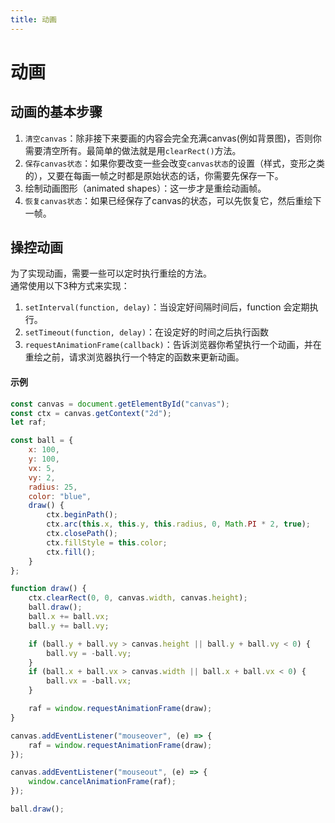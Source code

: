 ```yaml
---
title: 动画
---
```


# 动画

## 动画的基本步骤
1. `清空canvas`：除非接下来要画的内容会完全充满canvas(例如背景图)，否则你需要清空所有。最简单的做法就是用`clearRect()`方法。
2. `保存canvas状态`：如果你要改变一些会改变`canvas状态`的设置（样式，变形之类的），又要在每画一帧之时都是原始状态的话，你需要先保存一下。
3. 绘制动画图形（animated shapes）：这一步才是重绘动画帧。
4. `恢复canvas状态`：如果已经保存了canvas的状态，可以先恢复它，然后重绘下一帧。

## 操控动画
为了实现动画，需要一些可以定时执行重绘的方法。  
通常使用以下3种方式来实现：
1. `setInterval(function, delay)`：当设定好间隔时间后，function 会定期执行。
2. `setTimeout(function, delay)`：在设定好的时间之后执行函数
3. `requestAnimationFrame(callback)`：告诉浏览器你希望执行一个动画，并在重绘之前，请求浏览器执行一个特定的函数来更新动画。

#### 示例
```javascript
const canvas = document.getElementById("canvas");
const ctx = canvas.getContext("2d");
let raf;

const ball = {
    x: 100,
    y: 100,
    vx: 5,
    vy: 2,
    radius: 25,
    color: "blue",
    draw() {
        ctx.beginPath();
        ctx.arc(this.x, this.y, this.radius, 0, Math.PI * 2, true);
        ctx.closePath();
        ctx.fillStyle = this.color;
        ctx.fill();
    }
};

function draw() {
    ctx.clearRect(0, 0, canvas.width, canvas.height);
    ball.draw();
    ball.x += ball.vx;
    ball.y += ball.vy;

    if (ball.y + ball.vy > canvas.height || ball.y + ball.vy < 0) {
        ball.vy = -ball.vy;
    }
    if (ball.x + ball.vx > canvas.width || ball.x + ball.vx < 0) {
        ball.vx = -ball.vx;
    }

    raf = window.requestAnimationFrame(draw);
}

canvas.addEventListener("mouseover", (e) => {
    raf = window.requestAnimationFrame(draw);
});

canvas.addEventListener("mouseout", (e) => {
    window.cancelAnimationFrame(raf);
});

ball.draw();
```